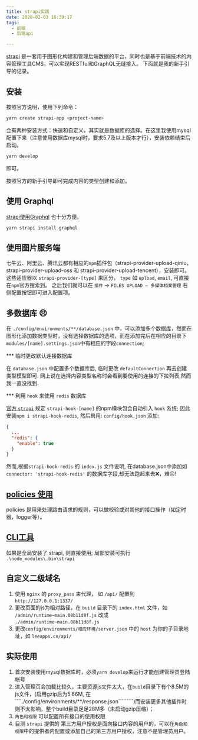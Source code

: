 ```yaml
---
title: strapi实践
date: 2020-02-03 16:39:17
tags:
  - 前端
  - 后端api

---
```


[strapi](https://strapi.io/) 是一套用于图形化构建和管理后端数据的平台，同时也是基于前端技术的内容管理工具CMS，可以实现RESTful和GraphQL无缝接入。
下面就是我的新手引导的记录。

## 安装

按照官方说明，使用下列命令：

```bash
yarn create strapi-app <project-name>
```
会有两种安装方式：快速和自定义，其实就是数据库的选择。在这里我使用mysql配置下来（注意使用数据库mysql时，要求5.7及以上版本才行），安装依赖结束后启动。
```bash
yarn develop
```
即可。

按照官方的新手引导即可完成内容的类型创建和添加。

<!--more-->

## 使用 Graphql

[strapi使用Graphql](https://strapi.io/documentation/3.0.0-alpha.x/guides/graphql.html#graphql) 也十分方便。

```bash
yarn strapi install graphql
```

## 使用图片服务端

七牛云、阿里云、腾讯云都有相应的`npm`插件包（strapi-provider-upload-qiniu，strapi-provider-upload-oss 和 strapi-provider-upload-tencent），安装即可。这些适应器以 `strapi-provider-[type]` 来区分， `type` 如 `upload`, `email`, 可直接在`npm`官方搜索到。
之后我们就可以在 `插件` -> `FILES UPLOAD — 多媒体档案管理` 右侧配置按钮即可进入配置项。

## 多数据库 😣

在 `./config/environments/**/database.json` 中，可以添加多个数据库，然而在图形化添加数据类型时，没有选择数据库的选项，而在添加完后在相应的目录下 `modules/[name].settings.json`中有相应的字段`connection`;

*** 临时更改默认连接数据库

在 `database.json` 中配置多个数据库后, 临时更改 `defaultConnection` 再去创建类型模型即可.
网上说在选择内容类型名称时会看到要使用的连接的下拉列表,然而我一直没找到.

*** 利用 `hook` 来使用 `redis` 数据库

[官方 `strapi`](https://strapi.io/documentation/3.0.0-beta.x/concepts/hooks.html#structure) 规定 `strapi-hook-[name]` 的npm模块包会自动引入 `hook` 系统;
因此安装`npm i strapi-hook-redis`, 然后启用: `config/hook.json` 添加:

```json
{
  ...
  "redis": {
    "enable": true
  }
}
```

然而,根据`strapi-hook-redis` 的 `index.js` 文件说明, 在database.json中添加如 `connector: 'strapi-hook-redis'` 的数据库字段,却无法跑起来去❌，难😣!

## [policies 使用](https://strapi.io/documentation/3.0.0-beta.x/concepts/policies.html#concept)

policies 是用来处理路由请求的规则，可以做校验或对其他的接口操作（如定时器，logger等）。

## [CLI工具](https://strapi.io/documentation/3.0.0-beta.x/cli/CLI.html)

如果是全局安装了 strapi, 则直接使用;
局部安装可执行 ` .\node_modules\.bin\strapi`

## 自定义二级域名

1. 使用 `nginx` 的 `proxy_pass` 来代理， 如 `/api/` 配置到 `http://127.0.0.1:1337/`
2. 更改页面的js为相对路径，在 `build` 目录下的 `index.html` 文件，如 `/admin/runtime~main.08b11d8f.js` 改成 `./admin/runtime~main.08b11d8f.js`
3. 更改`config/environments/相应环境/server.json` 中的 `host` 为你的子目录地址，如 `leeapps.cn/api/`

## 实际使用

1. 首次安装使用mysql数据库时，必须`yarn develop`来运行才能创建管理员登陆帐号
2. 进入管理页会加载比较久，主要资源js文件太大，在`build`目录下有个8.5M的js文件，(启用gzip后为5.66M, 在````./config/environments/**/response.json`````````)而安装更多其他插件时则不太影响，整个build目录足足28M多（未启动gzip压缩）；
3. `角色和权限` 可以配置所有接口的使用权限
4. 目测 `strapi` 提供的 第三方用户授权是面向接口内容的用户的，可以在`角色和权限`中的提供者内配置或添加自己的第三方用户授权，注意不是管理员用户。
